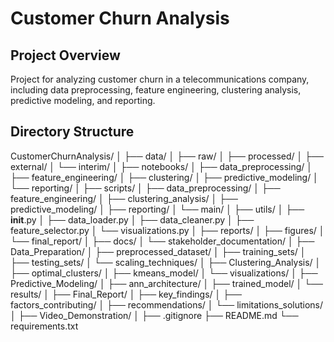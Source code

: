 # Customer Churn Analysis

## Project Overview
Project for analyzing customer churn in a telecommunications company, including data preprocessing, feature engineering, clustering analysis, predictive modeling, and reporting.

## Directory Structure

CustomerChurnAnalysis/
│
├── data/
│   ├── raw/
│   ├── processed/
│   ├── external/
│   └── interim/
│
├── notebooks/
│   ├── data_preprocessing/
│   ├── feature_engineering/
│   ├── clustering/
│   ├── predictive_modeling/
│   └── reporting/
│
├── scripts/
│   ├── data_preprocessing/
│   ├── feature_engineering/
│   ├── clustering_analysis/
│   ├── predictive_modeling/
│   ├── reporting/
│   └── main/
│
├── utils/
│   ├── __init__.py
│   ├── data_loader.py
│   ├── data_cleaner.py
│   ├── feature_selector.py
│   └── visualizations.py
│
├── reports/
│   ├── figures/
│   └── final_report/
│
├── docs/
│   └── stakeholder_documentation/
│
├── Data_Preparation/
│   ├── preprocessed_dataset/
│   ├── training_sets/
│   ├── testing_sets/
│   └── scaling_techniques/
│
├── Clustering_Analysis/
│   ├── optimal_clusters/
│   ├── kmeans_model/
│   └── visualizations/
│
├── Predictive_Modeling/
│   ├── ann_architecture/
│   ├── trained_model/
│   └── results/
│
├── Final_Report/
│   ├── key_findings/
│   ├── factors_contributing/
│   ├── recommendations/
│   └── limitations_solutions/
│
├── Video_Demonstration/
│
├── .gitignore
├── README.md
└── requirements.txt
